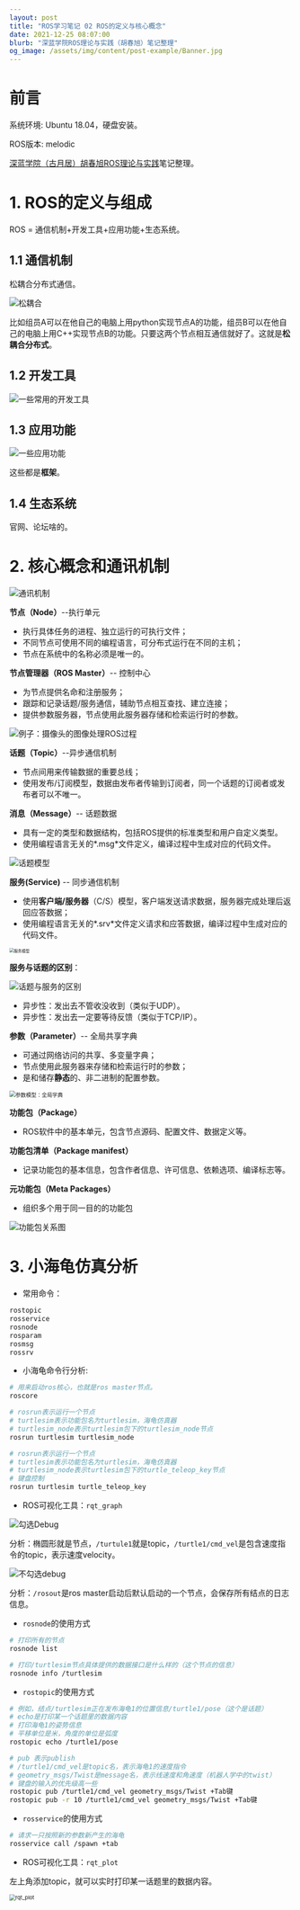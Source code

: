```yaml
---
layout: post
title: "ROS学习笔记 02 ROS的定义与核心概念"
date: 2021-12-25 08:07:00
blurb: "深蓝学院ROS理论与实践（胡春旭）笔记整理"
og_image: /assets/img/content/post-example/Banner.jpg
---
```

# 前言

系统环境: Ubuntu 18.04，硬盘安装。

ROS版本: melodic

[深蓝学院（古月居）胡春旭ROS理论与实践](https://www.shenlanxueyuan.com/my/course/364)笔记整理。

# 1. ROS的定义与组成

ROS = 通信机制+开发工具+应用功能+生态系统。

## 1.1 通信机制

松耦合分布式通信。

![松耦合](https://cdn.jsdelivr.net/gh/hljmssjg/PicGo/img/通信机制.JPG)

比如组员A可以在他自己的电脑上用python实现节点A的功能，组员B可以在他自己的电脑上用C++实现节点B的功能。只要这两个节点相互通信就好了。这就是**松耦合分布式**。

## 1.2 开发工具

![一些常用的开发工具](https://cdn.jsdelivr.net/gh/hljmssjg/PicGo/img/开发工具.JPG)

## 1.3 应用功能

![一些应用功能](https://cdn.jsdelivr.net/gh/hljmssjg/PicGo/img/应用功能.JPG)

这些都是**框架**。

## 1.4 生态系统

官网、论坛啥的。

# 2. 核心概念和通讯机制

![通讯机制](https://cdn.jsdelivr.net/gh/hljmssjg/PicGo/img/通讯机制.JPG)

**节点（Node）**--执行单元

* 执行具体任务的进程、独立运行的可执行文件；
* 不同节点可使用不同的编程语言，可分布式运行在不同的主机；
* 节点在系统中的名称必须是唯一的。

**节点管理器（ROS Master）**-- 控制中心

* 为节点提供名命和注册服务；
* 跟踪和记录话题/服务通信，辅助节点相互查找、建立连接；
* 提供参数服务器，节点使用此服务器存储和检索运行时的参数。

![例子：摄像头的图像处理ROS过程](https://cdn.jsdelivr.net/gh/hljmssjg/PicGo/img/数据图像处理功能.JPG)

**话题（Topic）**--异步通信机制

* 节点间用来传输数据的重要总线；
* 使用发布/订阅模型，数据由发布者传输到订阅者，同一个话题的订阅者或发布者可以不唯一。

**消息（Message）**-- 话题数据

* 具有一定的类型和数据结构，包括ROS提供的标准类型和用户自定义类型。
* 使用编程语言无关的*.msg*文件定义，编译过程中生成对应的代码文件。

![话题模型](https://cdn.jsdelivr.net/gh/hljmssjg/PicGo/img/话题模型.JPG)

**服务(Service)** -- 同步通信机制

* 使用**客户端/服务器**（C/S）模型，客户端发送请求数据，服务器完成处理后返回应答数据；
* 使用编程语言无关的*.srv*文件定义请求和应答数据，编译过程中生成对应的代码文件。

<img src="https://cdn.jsdelivr.net/gh/hljmssjg/PicGo/img/服务de模型.JPG" alt="服务模型" style="zoom:50%;" />

**服务与话题的区别**：

![话题与服务的区别](https://cdn.jsdelivr.net/gh/hljmssjg/PicGo/img/服务与话题.JPG)

* 异步性：发出去不管收没收到（类似于UDP）。
* 异步性：发出去一定要等待反馈（类似于TCP/IP）。

**参数（Parameter）**-- 全局共享字典

* 可通过网络访问的共享、多变量字典；
* 节点使用此服务器来存储和检索运行时的参数；
* 是和储存**静态**的、非二进制的配置参数。

<img src="https://cdn.jsdelivr.net/gh/hljmssjg/PicGo/img/全局字典.JPG" alt="参数模型：全局字典" style="zoom:67%;" />

**功能包（Package）**

* ROS软件中的基本单元，包含节点源码、配置文件、数据定义等。

**功能包清单（Package manifest）**

* 记录功能包的基本信息，包含作者信息、许可信息、依赖选项、编译标志等。

**元功能包（Meta Packages）**

* 组织多个用于同一目的的功能包

![功能包关系图](https://cdn.jsdelivr.net/gh/hljmssjg/PicGo/img/功能包关系图.JPG)

# 3. 小海龟仿真分析

* 常用命令：

```bash
rostopic
rosservice
rosnode
rosparam
rosmsg
rossrv
```

* 小海龟命令行分析:

```bash
# 用来启动ros核心，也就是ros master节点。
roscore

# rosrun表示运行一个节点
# turtlesim表示功能包名为turtlesim，海龟仿真器
# turtlesim_node表示turtlesim包下的turtlesim_node节点
rosrun turtlesim turtlesim_node

# rosrun表示运行一个节点
# turtlesim表示功能包名为turtlesim，海龟仿真器
# turtlesim_node表示turtlesim包下的turtle_teleop_key节点
# 键盘控制
rosrun turtlesim turtle_teleop_key

```

* ROS可视化工具：`rqt_graph`

![勾选Debug](https://cdn.jsdelivr.net/gh/hljmssjg/PicGo/img/勾选Debug.JPG)

分析：椭圆形就是节点，`/turtule1`就是topic，`/turtle1/cmd_vel`是包含速度指令的topic，表示速度velocity。

![不勾选debug](https://cdn.jsdelivr.net/gh/hljmssjg/PicGo/img/不勾选Debug.JPG)

分析：`/rosout`是ros master启动后默认启动的一个节点，会保存所有结点的日志信息。

* `rosnode`的使用方式

```bash
# 打印所有的节点
rosnode list

# 打印/turtlesim节点具体提供的数据接口是什么样的（这个节点的信息）
rosnode info /turtlesim
```

* `rostopic`的使用方式

```bash
# 例如，结点/turtlesim正在发布海龟1的位置信息/turtle1/pose（这个是话题）
# echo是打印某一个话题里的数据内容
# 打印海龟1的姿势信息
# 平移单位是米，角度的单位是弧度
rostopic echo /turtle1/pose

# pub 表示publish
# /turtle1/cmd_vel是topic名，表示海龟1的速度指令
# geometry_msgs/Twist是message名，表示线速度和角速度（机器人学中的twist）
# 键盘的输入的优先级高一些
rostopic pub /turtle1/cmd_vel geometry_msgs/Twist +Tab键
rostopic pub -r 10 /turtle1/cmd_vel geometry_msgs/Twist +Tab键


```

* `rosservice`的使用方式

```bash
# 请求一只按照新的参数新产生的海龟
rosservice call /spawn +tab
```

* ROS可视化工具：`rqt_plot`

左上角添加topic，就可以实时打印某一话题里的数据内容。

<img src="https://cdn.jsdelivr.net/gh/hljmssjg/PicGo/img/rqtplot.JPG" alt="rqt_plot" style="zoom:67%;" />

